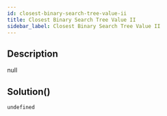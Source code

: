 ```yaml
---
id: closest-binary-search-tree-value-ii
title: Closest Binary Search Tree Value II
sidebar_label: Closest Binary Search Tree Value II
---
```

## Description
<div class="description">
null
</div>

## Solution()
```
undefined
```